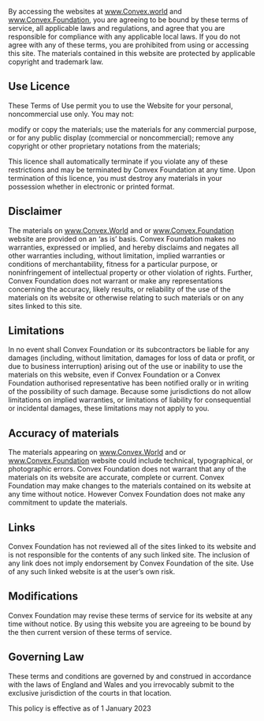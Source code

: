 By accessing the websites at www.Convex.world and www.Convex.Foundation, you are agreeing to be bound by these terms of service, all applicable laws and regulations, and agree that you are responsible for compliance with any applicable local laws. If you do not agree with any of these terms, you are prohibited from using or accessing this site. The materials contained in this website are protected by applicable copyright and trademark law.

## Use Licence
These Terms of Use permit you to use the Website for your personal, noncommercial use only. You may not:

modify or copy the materials;
use the materials for any commercial purpose, or for any public display (commercial or noncommercial);
remove any copyright or other proprietary notations from the materials;

This licence shall automatically terminate if you violate any of these restrictions and may be terminated by Convex Foundation at any time. Upon termination of this licence, you must destroy any materials in your possession whether in electronic or printed format.

## Disclaimer
The materials on www.Convex.World and or www.Convex.Foundation website are provided on an ‘as is’ basis. Convex Foundation makes no warranties, expressed or implied, and hereby disclaims and negates all other warranties including, without limitation, implied warranties or conditions of merchantability, fitness for a particular purpose, or noninfringement of intellectual property or other violation of rights. Further, Convex Foundation does not warrant or make any representations concerning the accuracy, likely results, or reliability of the use of the materials on its website or otherwise relating to such materials or on any sites linked to this site.

## Limitations
In no event shall Convex Foundation or its subcontractors be liable for any damages (including, without limitation, damages for loss of data or profit, or due to business interruption) arising out of the use or inability to use the materials on this website, even if Convex Foundation or a Convex Foundation authorised representative has been notified orally or in writing of the possibility of such damage. Because some jurisdictions do not allow limitations on implied warranties, or limitations of liability for consequential or incidental damages, these limitations may not apply to you.

## Accuracy of materials
The materials appearing on www.Convex.World and or www.Convex.Foundation website could include technical, typographical, or photographic errors. Convex Foundation does not warrant that any of the materials on its website are accurate, complete or current. Convex Foundation may make changes to the materials contained on its website at any time without notice. However Convex Foundation does not make any commitment to update the materials.

## Links
Convex Foundation has not reviewed all of the sites linked to its website and is not responsible for the contents of any such linked site. The inclusion of any link does not imply endorsement by Convex Foundation of the site. Use of any such linked website is at the user’s own risk.

## Modifications
Convex Foundation may revise these terms of service for its website at any time without notice. By using this website you are agreeing to be bound by the then current version of these terms of service.

## Governing Law
These terms and conditions are governed by and construed in accordance with the laws of England and Wales and you irrevocably submit to the exclusive jurisdiction of the courts in that location.

This policy is effective as of 1 January 2023
